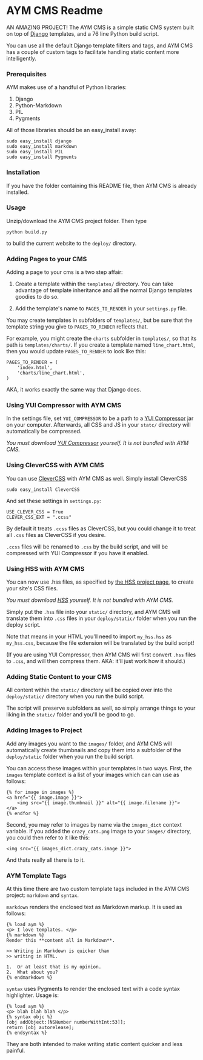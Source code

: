 
# AYM CMS Readme
AN AMAZING PROJECT!
The AYM CMS is a simple static CMS system built on top
of [Django][1] templates, and a 76 line Python build script.

You can use all the default Django template filters and tags,
and AYM CMS has a couple of custom tags to facilitate
handling static content more intelligently.

[1]: http://djangoproject.com/


### Prerequisites

AYM makes use of a handful of Python libraries:

1.  Django
2.  Python-Markdown
3.  PIL
4.  Pygments

All of those libraries should be an easy_install away:

    sudo easy_install django
    sudo easy_install markdown
    sudo easy_install PIL
    sudo easy_install Pygments


### Installation

If you have the folder containing this README file, then
AYM CMS is already installed.

### Usage

Unzip/download the AYM CMS project folder. Then type

    python build.py

to build the current website to the ``deploy/`` directory.

### Adding Pages to your CMS

Adding a page to your cms is a two step affair:

1.  Create a template within the ``templates/`` directory.
     You can take advantage of template inheritance and all
     the normal Django templates goodies to do so.

2. Add the template's name to ``PAGES_TO_RENDER`` in
    your ``settings.py`` file.

You may create templates in subfolders of ``templates/``,
but be sure that the template string you give to ``PAGES_TO_RENDER``
reflects that.

For example, you might create the ``charts`` subfolder in ``templates/``,
so that its path is ``templates/charts/``. If you create a template named
``line_chart.html``, then you would update ``PAGES_TO_RENDER`` to look
like this:

    PAGES_TO_RENDER = (
        'index.html',
        'charts/line_chart.html',
    )

AKA, it works exactly the same way that Django does.

### Using YUI Compressor with AYM CMS

[yuic]: http://developer.yahoo.com/yui/compressor/

In the settings file, set ``YUI_COMPRESSOR`` to
be a path to a [YUI Compressor][yuic] jar on your computer.
Afterwards, all CSS and JS in your ``statc/`` directory
will automatically be compressed.

*You must download [YUI Compressor][yuic] yourself.*
*It is not bundled with AYM CMS.*

### Using CleverCSS with AYM CMS

[clever_css]: http://sandbox.pocoo.org/clevercss/

You can use [CleverCSS][clever_css] with AYM CMS as well.
Simply install CleverCSS

    sudo easy_install CleverCSS

And set these settings in ``settings.py``:

    USE_CLEVER_CSS = True
    CLEVER_CSS_EXT = ".ccss"

By default it treats ``.ccss`` files as CleverCSS,
but you could change it to treat all ``.css`` files
as CleverCSS if you desire.

``.ccss`` files will be renamed to ``.css`` by the
build script, and will be compressed with YUI Compressor
if you have it enabled.


### Using HSS with AYM CMS

[hss]: http://ncannasse.fr/projects/hss

You can now use .hss files, as specified by
[the HSS project page][hss], to create your
site's CSS files.

*You must download [HSS][hss] yourself.*
*It is not bundled with AYM CMS.*

Simply put the ``.hss`` file into your ``static/``
directory, and AYM CMS will translate them into
``.css`` files in your ``deploy/static/`` folder
when you run the deploy script.

Note that means in your HTML you'll need to import
``my_hss.hss`` as ``my_hss.css``, because the file
extension will be translated by the build script!

(If you are using YUI Compressor, then AYM CMS
will first convert ``.hss`` files to ``.css``,
and will then compress them. AKA: it'll just
work how it should.)


### Adding Static Content to your CMS

All content within the ``static/`` directory will be copied over
into the ``deploy/static/`` directory when you run the build
script.

The script will preserve subfolders as well, so simply arrange
things to your liking in the ``static/`` folder and you'll be
good to go.


### Adding Images to Project

Add any images you want to the ``images/`` folder, and AYM
CMS will automatically create thumbnails and copy them into a
subfolder of the ``deploy/static`` folder when you run the build
script.

You can access these images within your templates in two ways.
First, the ``images`` template context is a list of your images
which can can use as follows:

    {% for image in images %}
    <a href="{{ image.image }}">
        <img src="{{ image.thumbnail }}" alt="{{ image.filename }}">
    </a>
    {% endfor %}

Second, you may refer to images by name via the ``images_dict``
context variable. If you added the ``crazy_cats.png`` image to
your ``images/`` directory, you could then refer to it like this:

    <img src="{{ images_dict.crazy_cats.image }}">

And thats really all there is to it.


### AYM Template Tags

At this time there are two custom template tags included
in the AYM CMS project: ``markdown`` and ``syntax``.

``markdown`` renders the enclosed text as Markdown markup.
It is used as follows:

    {% load aym %}
    <p> I love templates. </p>
    {% markdown %}
    Render this **content all in Markdown**.

    >> Writing in Markdown is quicker than
    >> writing in HTML.

    1.  Or at least that is my opinion.
    2.  What about you?
    {% endmarkdown %}

``syntax`` uses Pygments to render the enclosed text with
a code syntax highlighter. Usage is:

    {% load aym %}
    <p> blah blah blah </p>
    {% syntax objc %}
    [obj addObject:[NSNumber numberWithInt:53]];
    return [obj autorelease];
    {% endsyntax %}

They are both intended to make writing static content
quicker and less painful.
